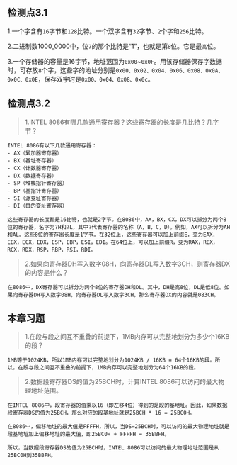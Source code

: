 ## 检测点3.1
1.一个字含有`16`字节和`128`比特。一个双字含有`32`字节、`2`个字和`256`比特。

2.二进制数1000_0000中，位`7`的那个比特是“1”，也就是第`8`位。它是最`高`位。

3.一个存储器的容量是16字节，地址范围为`0x00`~`0x0F`。用该存储器保存字数据时，可存放`8`个字，这些字的地址分别是`0x00、0x02、0x04、0x06、0x08、0x0A、0x0C、0x0E`，保存双字时是`0x00、0x04、0x08、0x0c`。

## 检测点3.2
> 1.INTEL 8086有哪几款通用寄存器？这些寄存器的长度是几比特？几字节？
```
INTEL 8086有以下几款通用寄存器：
- AX（累加器寄存器）
- BX（基址寄存器）
- CX（计数器寄存器）
- DX（数据寄存器）
- SP（堆栈指针寄存器）
- BP（基指针寄存器）
- SI（源变址寄存器）
- DI（目的变址寄存器）

这些寄存器的长度都是16比特，也就是2字节。在8086中，AX，BX，CX，DX可以拆分为两个8位的寄存器，名字为?H和?L，其中?代表寄存器的名称（A，B，C，D）。例如，AX可以拆分为AH和AL。这些8位的寄存器长度是1字节。在32位上，这些寄存器可以加上前缀E，变为EAX，EBX，ECX，EDX，ESP，EBP，ESI，EDI。在64位上，可以加上前缀R，变为RAX，RBX，RCX，RDX，RSP，RBP，RSI，RDI。
```
> 2.如果向寄存器DH写入数字08H，向寄存器DL写入数字3CH，则寄存器DX的内容是什么？
```
在8086中，DX寄存器可以拆分为两个8位的寄存器DH和DL。其中，DH是高8位，DL是低8位。如果向寄存器DH写入数字08H，向寄存器DL写入数字3CH，那么寄存器DX的内容就是083CH。
```
## 本章习题
> 1.在段与段之间互不重叠的前提下，1MB内存可以完整地划分为多少个16KB的段？
```
1MB等于1024KB，所以1MB内存可以完整地划分为1024KB / 16KB = 64个16KB的段。所以，在段与段之间互不重叠的前提下，1MB内存可以完整地划分为64个16KB的段。
```
> 2.数据段寄存器DS的值为25BCH时，计算INTEL 8086可以访问的最大物理地址范围。
```
在INTEL 8086中，段寄存器的值乘以16（即左移4位）得到的是段的基地址。因此，如果数据段寄存器DS的值为25BCH，那么对应的段基地址就是25BCH * 16 = 25BC0H。

在8086中，偏移地址的最大值是FFFFH，所以，当DS=25BCH时，可以访问的最大物理地址就是段基地址加上偏移地址的最大值，即25BC0H + FFFFH = 35BBFH。

所以，当数据段寄存器DS的值为25BCH时，INTEL 8086可以访问的最大物理地址范围是从25BC0H到35BBFH。
```
